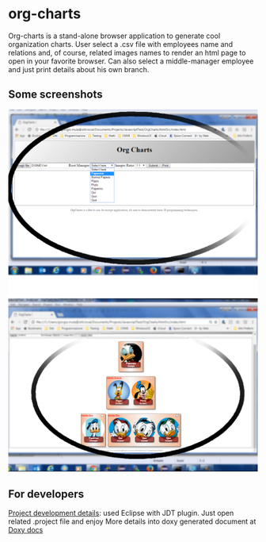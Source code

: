 # org-charts

Org-charts is a stand-alone browser application to generate cool organization charts. User select a .csv file with employees name and relations and, of course, related images names to render an html page to open in your favorite browser.
Can also select a middle-manager employee and just print details about his own branch.

<h2>Some screenshots</h2>

<img src="docs/Selezione.png" alt="Data and branch-manager selection" />

<img src="docs/Grafico.png" alt="Chart example" />

<h2>For developers</h2>

<u>Project development details</u>: used Eclipse with JDT plugin. Just open related .project file and enjoy
More details into doxy generated document at <a href="docs/html/index.html">Doxy docs</a>

